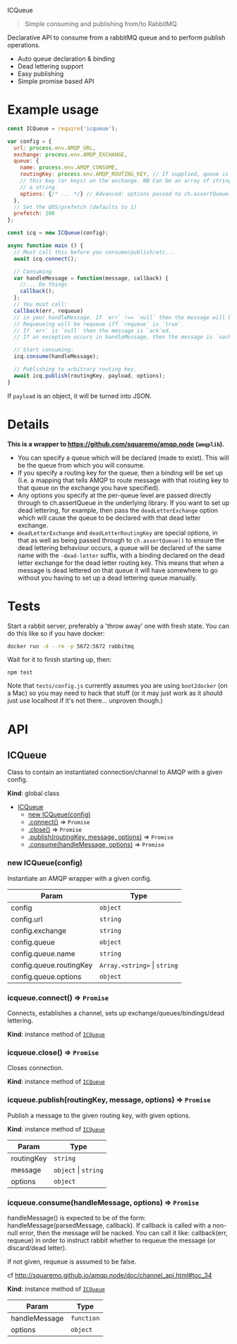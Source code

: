 ICQueue

> Simple consuming and publishing from/to RabbitMQ.

Declarative API to consume from a rabbitMQ queue and to perform publish operations.

- Auto queue declaration & binding
- Dead lettering support
- Easy publishing
- Simple promise based API

# Example usage
```javascript
const ICQueue = require('icqueue');

var config = {
  url: process.env.AMQP_URL,
  exchange: process.env.AMQP_EXCHANGE,
  queue: {
    name: process.env.AMQP_CONSUME,
    routingKey: process.env.AMQP_ROUTING_KEY, // If supplied, queue is bound to
    // this key (or keys) on the exchange. NB Can be an array of strings or just
    // a string.
    options: {/* ... */} // Advanced: options passed to ch.assertQueue() in wrapped `amqplib`.
  },
  // Set the QOS/prefetch (defaults to 1)
  prefetch: 100
};

const icq = new ICQueue(config);

async function main () {
  // Must call this before you consume/publish/etc...
  await icq.connect();

  // Consuming
  var handleMessage = function(message, callback) {
    //... Do things
    callback();
  };
  // You must call:
  callback(err, requeue)
  // in your handleMessage. If `err` !== `null` then the message will be `nack`ed.
  // Requeueing will be requeue iff `requeue` is `true`.
  // If `err` is `null` then the message is `ack`ed.
  // If an exception occurs in handleMessage, then the message is `nack`ed and not requeued.

  // Start consuming:
  icq.consume(handleMessage);

  // Publishing to arbitrary routing key.
  await icq.publish(routingKey, payload, options);
}
```

If `payload` is an object, it will be turned into JSON.

# Details

<b>This is a wrapper to https://github.com/squaremo/amqp.node (`amqplib`).</b>

- You can specify a queue which will be declared (made to exist). This will be
  the queue from which you will consume.
- If you specify a routing key for the queue, then a binding will be set up
  (I.e. a mapping that tells AMQP to route message with that routing key to that
  queue on the exchange you have specified).
- Any options you specify at the per-queue level are passed directly through to
  ch.assertQueue in the underlying library.  If you want to set up dead lettering,
  for example, then pass the `deadLetterExchange` option which will cause the queue
  to be declared with that dead letter exchange.
- `deadLetterExchange` and `deadLetterRoutingKey` are special options, in that
  as well as being passed through to `ch.assertQueue()` to ensure the dead
  lettering behaviour occurs, a queue will be declared of the same name with
  the `-dead-letter` suffix, with a binding declared on the dead letter
  exchange for the dead letter routing key.  This means that when a message is dead
  lettered on that queue it will have somewhere to go without you having to set up
  a dead lettering queue manually.

# Tests
Start a rabbit server, preferably a 'throw away' one with fresh state.  You can
do this like so if you have docker:
```bash
docker run -d --rm -p 5672:5672 rabbitmq
```
Wait for it to finish starting up, then:
```
npm test
```

Note that `tests/config.js` currently assumes you are using `boot2docker` (on a
Mac) so you may need to hack that stuff (or it may just work as it should just
use localhost if it's not there... unproven though.)

# API

<a name="ICQueue"></a>

## ICQueue
Class to contain an instantiated connection/channel to AMQP with a given
config.

**Kind**: global class

* [ICQueue](#ICQueue)
    * [new ICQueue(config)](#new_ICQueue_new)
    * [.connect()](#ICQueue+connect) ⇒ <code>Promise</code>
    * [.close()](#ICQueue+close) ⇒ <code>Promise</code>
    * [.publish(routingKey, message, options)](#ICQueue+publish) ⇒ <code>Promise</code>
    * [.consume(handleMessage, options)](#ICQueue+consume) ⇒ <code>Promise</code>

<a name="new_ICQueue_new"></a>

### new ICQueue(config)
Instantiate an AMQP wrapper with a given config.


| Param | Type |
| --- | --- |
| config | <code>object</code> | 
| config.url | <code>string</code> | 
| config.exchange | <code>string</code> | 
| config.queue | <code>object</code> | 
| config.queue.name | <code>string</code> | 
| config.queue.routingKey | <code>Array.&lt;string&gt;</code> \| <code>string</code> | 
| config.queue.options | <code>object</code> | 

<a name="ICQueue+connect"></a>

### icqueue.connect() ⇒ <code>Promise</code>
Connects, establishes a channel, sets up exchange/queues/bindings/dead
lettering.

**Kind**: instance method of [<code>ICQueue</code>](#ICQueue)
<a name="ICQueue+close"></a>

### icqueue.close() ⇒ <code>Promise</code>
Closes connection.

**Kind**: instance method of [<code>ICQueue</code>](#ICQueue)
<a name="ICQueue+publish"></a>

### icqueue.publish(routingKey, message, options) ⇒ <code>Promise</code>
Publish a message to the given routing key, with given options.

**Kind**: instance method of [<code>ICQueue</code>](#ICQueue)

| Param | Type |
| --- | --- |
| routingKey | <code>string</code> |
| message | <code>object</code> \| <code>string</code> |
| options | <code>object</code> |

<a name="ICQueue+consume"></a>

### icqueue.consume(handleMessage, options) ⇒ <code>Promise</code>
handleMessage() is expected to be of the form:
handleMessage(parsedMessage, callback).
If callback is called with a non-null error, then the message will be
nacked. You can call it like:
callback(err, requeue) in order
to instruct rabbit whether to requeue the message
(or discard/dead letter).

If not given, requeue is assumed to be false.

cf http://squaremo.github.io/amqp.node/doc/channel_api.html#toc_34

**Kind**: instance method of [<code>ICQueue</code>](#ICQueue)

| Param | Type |
| --- | --- |
| handleMessage | <code>function</code> |
| options | <code>object</code> |
